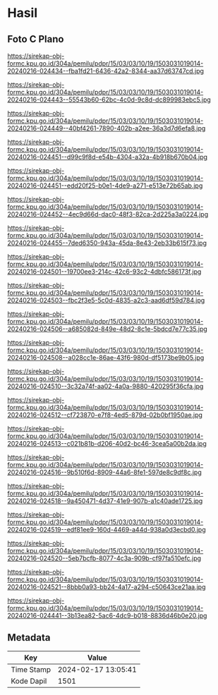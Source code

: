 # Hasil

## Foto C Plano

https://sirekap-obj-formc.kpu.go.id/304a/pemilu/pdpr/15/03/03/10/19/1503031019014-20240216-024434--fba1fd21-6436-42a2-8344-aa37d63747cd.jpg

https://sirekap-obj-formc.kpu.go.id/304a/pemilu/pdpr/15/03/03/10/19/1503031019014-20240216-024443--55543b60-62bc-4c0d-9c8d-dc899983ebc5.jpg

https://sirekap-obj-formc.kpu.go.id/304a/pemilu/pdpr/15/03/03/10/19/1503031019014-20240216-024449--40bf4261-7890-402b-a2ee-36a3d7d6efa8.jpg

https://sirekap-obj-formc.kpu.go.id/304a/pemilu/pdpr/15/03/03/10/19/1503031019014-20240216-024451--d99c9f8d-e54b-4304-a32a-4b918b670b04.jpg

https://sirekap-obj-formc.kpu.go.id/304a/pemilu/pdpr/15/03/03/10/19/1503031019014-20240216-024451--edd20f25-b0e1-4de9-a271-e513e72b65ab.jpg

https://sirekap-obj-formc.kpu.go.id/304a/pemilu/pdpr/15/03/03/10/19/1503031019014-20240216-024452--4ec9d66d-dac0-48f3-82ca-2d225a3a0224.jpg

https://sirekap-obj-formc.kpu.go.id/304a/pemilu/pdpr/15/03/03/10/19/1503031019014-20240216-024455--7ded6350-943a-45da-8e43-2eb33b615f73.jpg

https://sirekap-obj-formc.kpu.go.id/304a/pemilu/pdpr/15/03/03/10/19/1503031019014-20240216-024501--19700ee3-214c-42c6-93c2-4dbfc586173f.jpg

https://sirekap-obj-formc.kpu.go.id/304a/pemilu/pdpr/15/03/03/10/19/1503031019014-20240216-024503--fbc2f3e5-5c0d-4835-a2c3-aad6df59d784.jpg

https://sirekap-obj-formc.kpu.go.id/304a/pemilu/pdpr/15/03/03/10/19/1503031019014-20240216-024506--a685082d-849e-48d2-8c1e-5bdcd7e77c35.jpg

https://sirekap-obj-formc.kpu.go.id/304a/pemilu/pdpr/15/03/03/10/19/1503031019014-20240216-024508--a028cc1e-86ae-43f6-980d-df5173be9b05.jpg

https://sirekap-obj-formc.kpu.go.id/304a/pemilu/pdpr/15/03/03/10/19/1503031019014-20240216-024510--3c32a74f-aa02-4a0a-9880-420295f36cfa.jpg

https://sirekap-obj-formc.kpu.go.id/304a/pemilu/pdpr/15/03/03/10/19/1503031019014-20240216-024512--cf723870-e7f8-4ed5-879d-02b0bf1950ae.jpg

https://sirekap-obj-formc.kpu.go.id/304a/pemilu/pdpr/15/03/03/10/19/1503031019014-20240216-024513--c021b81b-d206-40d2-bc46-3cea5a00b2da.jpg

https://sirekap-obj-formc.kpu.go.id/304a/pemilu/pdpr/15/03/03/10/19/1503031019014-20240216-024516--9b510f6d-8909-44a6-8fe1-597de8c9df8c.jpg

https://sirekap-obj-formc.kpu.go.id/304a/pemilu/pdpr/15/03/03/10/19/1503031019014-20240216-024518--9a450471-4d37-41e9-907b-a1c40ade1725.jpg

https://sirekap-obj-formc.kpu.go.id/304a/pemilu/pdpr/15/03/03/10/19/1503031019014-20240216-024519--edf81ee9-160d-4469-a44d-938a0d3ecbd0.jpg

https://sirekap-obj-formc.kpu.go.id/304a/pemilu/pdpr/15/03/03/10/19/1503031019014-20240216-024520--5eb7bcfb-8077-4c3a-909b-cf97fa510efc.jpg

https://sirekap-obj-formc.kpu.go.id/304a/pemilu/pdpr/15/03/03/10/19/1503031019014-20240216-024521--8bbb0a93-bb24-4a17-a294-c50643ce21aa.jpg

https://sirekap-obj-formc.kpu.go.id/304a/pemilu/pdpr/15/03/03/10/19/1503031019014-20240216-024441--3b13ea82-5ac6-4dc9-b018-8836d46b0e20.jpg


## Metadata

| Key        | Value               |
| ---------- | ------------------- |
| Time Stamp | 2024-02-17 13:05:41 |
| Kode Dapil | 1501                |



